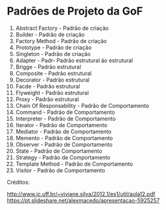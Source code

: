 # Padrões de Projeto da GoF 


1. Abstract Factory - Padrão de criação 
2. Builder - Padrão de criação 
3. Factory Method - Padrão de criação 
4. Prototype - Padrão de criação 
5. Singleton - Padrão de criação  
6. Adapter - Padr- Padrão estrutural ão estrutural 
7. Brigge - Padrão estrutural 
8. Composite - Padrão estrutural 
9. Decorator - Padrão estrutural 
10. Facde - Padrão estrutural 
11. Flyweight - Padrão estrutural 
12. Proxy - Padrão estrutural 
13. Chain Of Responsability - Padrão de Comportamento
14. Command - Padrão de Comportamento
15. Interpreter - Padrão de Comportamento
16. Iterator - Padrão de Comportamento
17. Mediator - Padrão de Comportamento
18. Memento - Padrão de Comportamento
19. Observer - Padrão de Comportamento
20. State - Padrão de Comportamento
21. Strategy - Padrão de Comportamento
22. Template Method - Padrão de Comportamento
23. Visitor - Padrão de Comportamento 


Créditos: 

http://www.ic.uff.br/~viviane.silva/2012.1/es1/util/aula12.pdf <br/> 
https://pt.slideshare.net/alexmacedo/apresentacao-5925257
